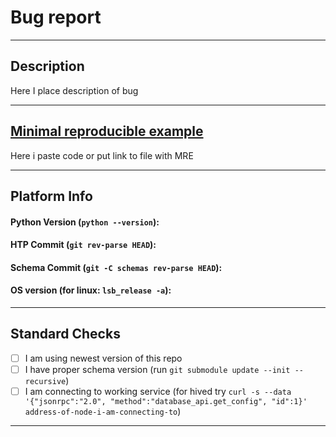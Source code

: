 # Bug report

---
## Description

Here I place description of bug

---
## [Minimal reproducible example](https://en.wikipedia.org/wiki/Minimal_reproducible_example)

Here i paste code or put link to file with MRE

---
## Platform Info

#### Python Version (`python --version`):
#### HTP Commit (`git rev-parse HEAD`):
#### Schema Commit (`git -C schemas rev-parse HEAD`):
#### OS version (for linux: `lsb_release -a`):

---
## Standard Checks

- [ ] I am using newest version of this repo
- [ ] I have proper schema version (run `git submodule update --init --recursive`)
- [ ] I am connecting to working service (for hived try `curl -s --data '{"jsonrpc":"2.0", "method":"database_api.get_config", "id":1}' address-of-node-i-am-connecting-to`)

---

